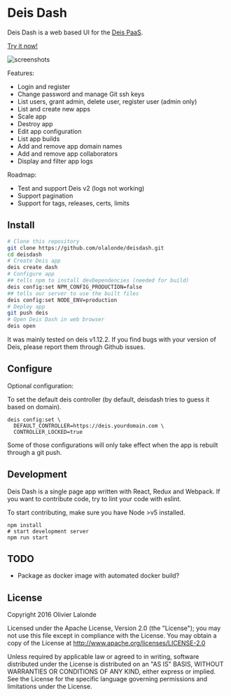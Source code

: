 # Deis Dash

Deis Dash is a web based UI for the [Deis PaaS](http://deis.io/).

[Try it now!](http://www.deisdash.com)

![screenshots](./static/animation.gif)

Features:

- Login and register
- Change password and manage Git ssh keys
- List users, grant admin, delete user, register user (admin only)
- List and create new apps
- Scale app
- Destroy app
- Edit app configuration
- List app builds
- Add and remove app domain names
- Add and remove app collaborators
- Display and filter app logs

Roadmap:

- Test and support Deis v2 (logs not working)
- Support pagination
- Support for tags, releases, certs, limits

## Install

```bash
# Clone this repository
git clone https://github.com/olalonde/deisdash.git
cd deisdash
# Create Deis app
deis create dash
# Configure app
## tells npm to install devDependencies (needed for build)
deis config:set NPM_CONFIG_PRODUCTION=false
## tells our server to use the built files
deis config:set NODE_ENV=production
# Deploy app
git push deis
# Open Deis Dash in web browser
deis open
```

It was mainly tested on deis v1.12.2. If you find bugs with your version
of Deis, please report them through Github issues.

## Configure

Optional configuration:

To set the default deis controller (by default, deisdash tries to guess
it based on domain).

```
deis config:set \
  DEFAULT_CONTROLLER=https://deis.yourdomain.com \
  CONTROLLER_LOCKED=true
```

Some of those configurations will only take effect when the app is
rebuilt through a git push.

## Development

Deis Dash is a single page app written with React, Redux and Webpack. If
you want to contribute code, try to lint your code with eslint.

To start contributing, make sure you have Node >v5 installed.

```
npm install
# start development server
npm run start
```

## TODO

- Package as docker image with automated docker build?

## License

Copyright 2016 Olivier Lalonde

Licensed under the Apache License, Version 2.0 (the "License"); you may not use this file except in compliance with the License. You may obtain a copy of the License at http://www.apache.org/licenses/LICENSE-2.0

Unless required by applicable law or agreed to in writing, software distributed under the License is distributed on an "AS IS" BASIS, WITHOUT WARRANTIES OR CONDITIONS OF ANY KIND, either express or implied. See the License for the specific language governing permissions and limitations under the License.
